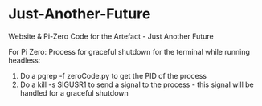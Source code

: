 # Just-Another-Future
Website &amp; Pi-Zero Code for the Artefact - Just Another Future

For Pi Zero:
Process for graceful shutdown for the terminal while running headless:
1. Do a pgrep -f zeroCode.py to get the PID of the process
2. Do a kill -s SIGUSR1 <PID> to send a signal to the process - this signal will be handled for a graceful shutdown
